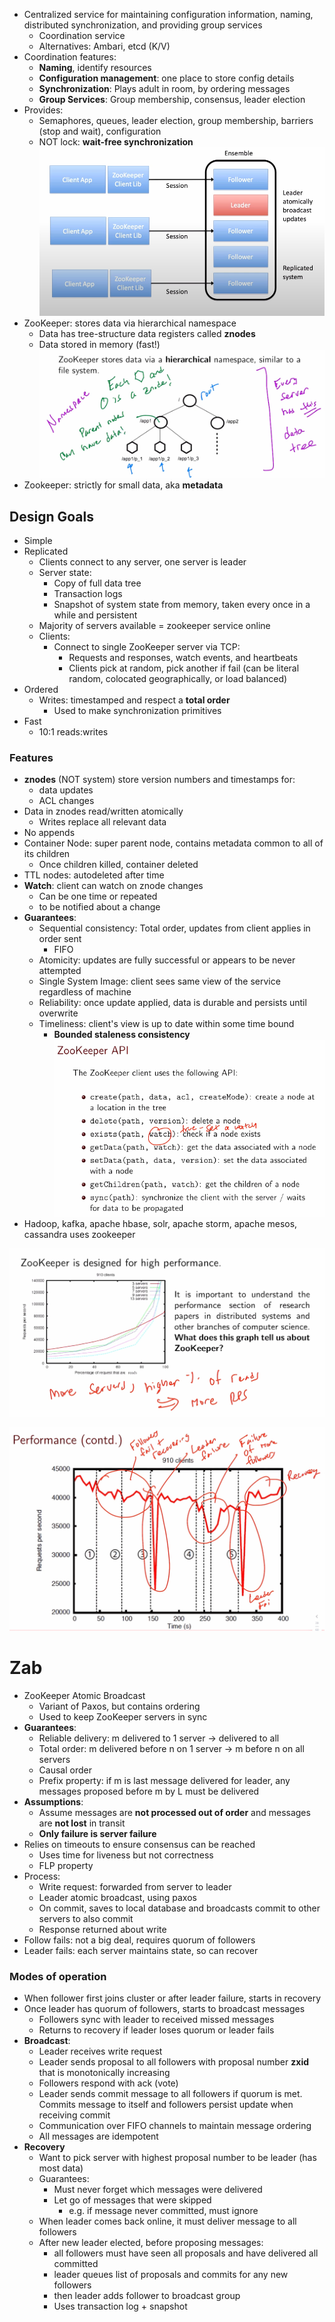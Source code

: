 - Centralized service for maintaining configuration information, naming, distributed synchronization, and providing group services
	- Coordination service
	- Alternatives: Ambari, etcd (K/V)
- Coordination features:
	- **Naming**, identify resources
	- **Configuration management**: one place to store config details
	- **Synchronization**: Plays adult in room, by ordering messages
	- **Group Services**: Group membership, consensus, leader election
- Provides:
	- Semaphores, queues, leader election, group membership, barriers (stop and wait), configuration
	- NOT lock: **wait-free synchronization**
![Screenshot 2024-11-15 at 2.05.42 PM.png](../../_resources/Screenshot%202024-11-15%20at%202.05.42%20PM.png)
- ZooKeeper: stores data via hierarchical namespace
	- Data has tree-structure data registers called **znodes**
	- Data stored in memory (fast!)
![Screenshot 2024-11-15 at 2.09.18 PM.png](../../_resources/Screenshot%202024-11-15%20at%202.09.18%20PM.png)
- Zookeeper: strictly for small data, aka **metadata**
## Design Goals
- Simple
- Replicated
	- Clients connect to any server, one server is leader
	- Server state:
		- Copy of full data tree
		- Transaction logs
		- Snapshot of system state from memory, taken every once in a while and persistent
	- Majority of servers available = zookeeper service online
	- Clients:
		- Connect to single ZooKeeper server via TCP:
			- Requests and responses, watch events, and heartbeats
			- Clients pick at random, pick another if fail (can be literal random, colocated geographically, or load balanced)
- Ordered
	- Writes: timestamped and respect a **total order**
		- Used to make synchronization primitives
- Fast
	- 10:1 reads:writes
### Features
- **znodes** (NOT system) store version numbers and timestamps for:
	- data updates
	- ACL changes
- Data in znodes read/written atomically
	- Writes replace all relevant data
- No appends
- Container Node: super parent node, contains metadata common to all of its children
	- Once children killed, container deleted
- TTL nodes: autodeleted after time
- **Watch**: client can watch on znode changes
	- Can be one time or repeated
	- to be notified about a change
- **Guarantees**:
	- Sequential consistency: Total order, updates from client applies in order sent
		- FIFO
	- Atomicity: updates are fully successful or appears to be never attempted
	- Single System Image: client sees same view of the service regardless of machine
	- Reliability: once update applied, data is durable and persists until overwrite
	- Timeliness: client's view is up to date within some time bound
		- **Bounded staleness consistency**
![Screenshot 2024-11-18 at 10.40.27 PM.png](../../_resources/Screenshot%202024-11-18%20at%2010.40.27%20PM.png)
- Hadoop, kafka, apache hbase, solr, apache storm, apache mesos, cassandra uses zookeeper


![Screenshot 2024-11-18 at 10.41.34 PM.png](../../_resources/Screenshot%202024-11-18%20at%2010.41.34%20PM.png)

![Screenshot 2024-11-18 at 10.42.17 PM.png](../../_resources/Screenshot%202024-11-18%20at%2010.42.17%20PM.png)

# Zab
- ZooKeeper Atomic Broadcast
	- Variant of Paxos, but contains ordering
	- Used to keep ZooKeeper servers in sync
- **Guarantees**:
	- Reliable delivery: m delivered to 1 server -> delivered to all
	- Total order: m delivered before n on 1 server -> m before n on all servers
	- Causal order
	- Prefix property: if m is last message delivered for leader, any messages proposed before m by L must be delivered
- **Assumptions**:
	- Assume messages are **not processed out of order** and messages are **not lost** in transit
	- **Only failure is server failure**
- Relies on timeouts to ensure consensus can be reached
	- Uses time for liveness but not correctness
	- FLP property
- Process:
	- Write request: forwarded from server to leader
	- Leader atomic broadcast, using paxos
	- On commit, saves to local database and broadcasts commit to other servers to also commit
	- Response returned about write
- Follow fails: not a big deal, requires quorum of followers
- Leader fails: each server maintains state, so can recover
### Modes of operation
- When follower first joins cluster or after leader failure, starts in recovery
- Once leader has quorum of followers, starts to broadcast messages
	- Followers sync with leader to received missed messages
	- Returns to recovery if leader loses quorum or leader fails
- **Broadcast**:
	- Leader receives write request
	- Leader sends proposal to all followers with proposal number **zxid** that is monotonically increasing
	- Followers respond with ack (vote)
	- Leader sends commit message to all followers if quorum is met. Commits message to itself and followers persist update when receiving commit
	- Communication over FIFO channels to maintain message ordering
	- All messages are idempotent
- **Recovery**
	- Want to pick server with highest proposal number to be leader (has most data)
	- Guarantees:
		- Must never forget which messages were delivered
		- Let go of messages that were skipped
			- e.g. if message never committed, must ignore
	- When leader comes back online, it must deliver message to all followers
	- After new leader elected, before proposing messages:
		- all followers must have seen all proposals and have delivered all committed
		- leader queues list of proposals and commits for any new followers
		- then leader adds follower to broadcast group
		- Uses transaction log + snapshot